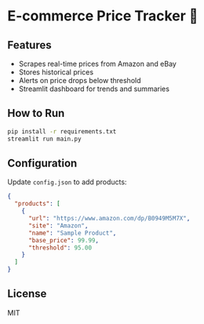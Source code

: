 # E-commerce Price Tracker 🛒

## Features
- Scrapes real-time prices from Amazon and eBay
- Stores historical prices
- Alerts on price drops below threshold
- Streamlit dashboard for trends and summaries

## How to Run
```bash
pip install -r requirements.txt
streamlit run main.py
```

## Configuration
Update `config.json` to add products:
```json
{
  "products": [
    {
      "url": "https://www.amazon.com/dp/B0949M5M7X",
      "site": "Amazon",
      "name": "Sample Product",
      "base_price": 99.99,
      "threshold": 95.00
    }
  ]
}
```

## License
MIT
